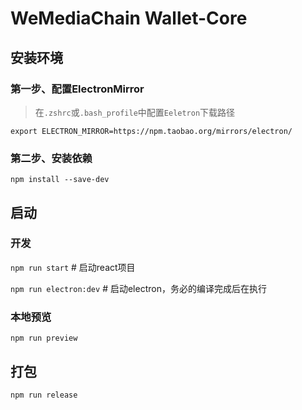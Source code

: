 # WeMediaChain Wallet-Core

## 安装环境
### 第一步、配置ElectronMirror

> 在`.zshrc`或`.bash_profile`中配置`Eeletron`下载路径

`export ELECTRON_MIRROR=https://npm.taobao.org/mirrors/electron/`

### 第二步、安装依赖

`npm install --save-dev`

## 启动

### 开发

`npm run start` # 启动react项目

`npm run electron:dev` # 启动electron，务必的编译完成后在执行

### 本地预览

`npm run preview`

## 打包

`npm run release`





